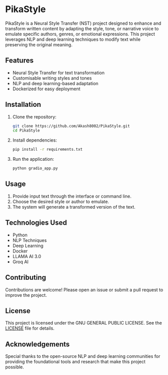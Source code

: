 # PikaStyle

PikaStyle is a Neural Style Transfer (NST) project designed to enhance and transform written content by adapting the style, tone, or narrative voice to emulate specific authors, genres, or emotional expressions. This project leverages NLP and deep learning techniques to modify text while preserving the original meaning.

## Features
- Neural Style Transfer for text transformation
- Customisable writing styles and tones
- NLP and deep learning-based adaptation
- Dockerized for easy deployment

## Installation

1. Clone the repository:
   ```bash
   git clone https://github.com/Akash8002/PikaStyle.git
   cd PikaStyle
   ```
2. Install dependencies:
   ```bash
   pip install -r requirements.txt
   ```
3. Run the application:
   ```bash
   python gradio_app.py
   ```

## Usage
1. Provide input text through the interface or command line.
2. Choose the desired style or author to emulate.
3. The system will generate a transformed version of the text.

## Technologies Used
- Python
- NLP Techniques
- Deep Learning
- Docker
- LLAMA AI 3.0
- Groq AI

## Contributing
Contributions are welcome! Please open an issue or submit a pull request to improve the project.

## License
This project is licensed under the GNU GENERAL PUBLIC LICENSE. See the [LICENSE](LICENSE) file for details.

## Acknowledgements
Special thanks to the open-source NLP and deep learning communities for providing the foundational tools and research that make this project possible.

